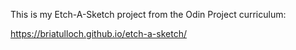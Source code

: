 This is my Etch-A-Sketch project from the Odin Project curriculum:

https://briatulloch.github.io/etch-a-sketch/

